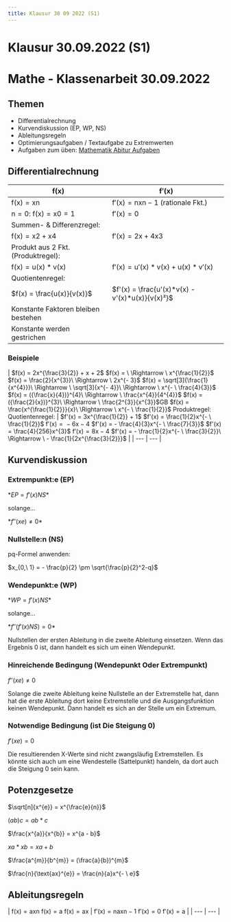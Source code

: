 ```yaml
---
title: Klausur 30 09 2022 (S1)
---
```

# Klausur 30.09.2022 (S1)

# Mathe - Klassenarbeit 30.09.2022

## Themen

- Differentialrechnung
- Kurvendiskussion (EP, WP, NS)
- Ableitungsregeln
- Optimierungsaufgaben / Textaufgabe zu Extremwerten
- Aufgaben zum üben: [Mathematik Abitur Aufgaben](https://li.hamburg.de/contentblob/9307936/7f53c32bf9cfc6b6e7d1200af232e1cf/data/d-2017-08-10-mathematik-abitur-pruefungsteil-b.pdf)

## Differentialrechnung

| f(x) | f′(x) |
| --- | --- |
| f(x) = xn | f′(x) = nxn − 1 (rationale Fkt.) |
| n = 0: f(x) = x0 = 1 | f′(x) = 0 |
| Summen- & Differenzregel:
f(x) = x2 + x4 | f′(x) = 2x + 4x3 |
| Produkt aus 2 Fkt. (Produktregel):
f(x) = u(x) * v(x) | f′(x) = u′(x) * v(x) + u(x) * v′(x) |
| Quotientenregel:
$f(x) = \frac{u(x)}{v(x)}$ | $f'(x) = \frac{u'(x)*v(x) - v'(x)*u(x)}{v(x)²}$ |
| Konstante Faktoren bleiben bestehen
Konstante werden gestrichen |  |

### Beispiele

| $f(x) = 2x^{\frac{3}{2}} + x + 2$
$f(x) = \  \Rightarrow \ x^{\frac{1}{2}}$
$f(x) = \frac{2}{x^{3}}\  \Rightarrow \ 2x^{- 3}$
$f(x) = \sqrt[3]{\frac{1}{x^{4}}}\  \Rightarrow \ \sqrt[3]{x^{- 4}}\  \Rightarrow \ x^{- \ \frac{4}{3}}$
$f(x) = ({\frac{x}{4})}^{4}\  \Rightarrow \ \frac{x^{4}}{4^{4}}$
$f(x) = ({\frac{2}{x})}^{3}\  \Rightarrow \ \frac{2^{3}}{x^{3}}$GB
$f(x) = \frac{x^{\frac{1}{2}}}{x}\  \Rightarrow \ x^{- \ \frac{1}{2}}$
Produktregel:
Quotientenregel: | $f'(x) = 3x^{\frac{1}{2}} + 1$
$f'(x) = \frac{1}{2}x^{- \ \frac{1}{2}}$
f′(x) =  − 6x − 4
$f'(x) = - \frac{4}{3}x^{- \ \frac{7}{3}}$
$f'(x) = \frac{4}{256}x^{3}$
f′(x) = 8x − 4
$f'(x) = - \frac{1}{2}x^{- \ \frac{3}{2}}\  \Rightarrow \  - \frac{1}{2x^{\frac{3}{2}}}$ |
| --- | --- |

## Kurvendiskussion

### Extrempunkt:e (EP)

$*EP = f′(x)NS*$

solange…

$*f″(xe) ≠ 0*$

### Nullstelle:n (NS)

pq-Formel anwenden:

$x_{0,\ 1} = - \frac{p}{2} \pm \sqrt{\frac{p}{2}^2-q}$

### Wendepunkt:e (WP)

$*WP = f′(x)NS*$

solange…

$*f″(f′(x)NS) = 0*$

Nullstellen der ersten Ableitung in die zweite Ableitung einsetzen. Wenn das Ergebnis 0 ist, dann handelt es sich um einen Wendepunkt.

### Hinreichende Bedingung (Wendepunkt Oder Extrempunkt)

*f*″(*xe*) ≠ 0

Solange die zweite Ableitung keine Nullstelle an der Extremstelle hat, dann hat die erste Ableitung dort keine Extremstelle und die Ausgangsfunktion keinen Wendepunkt. Dann handelt es sich an der Stelle um ein Extremum.

### Notwendige Bedingung (ist Die Steigung 0)

*f*′(*xe*) = 0

Die resultierenden X-Werte sind nicht zwangsläufig Extremstellen. Es könnte sich auch um eine Wendestelle (Sattelpunkt) handeln, da dort auch die Steigung 0 sein kann.

## Potenzgesetze

$\sqrt[n]{x^{e}} = x^{\frac{e}{n}}$

(*ab*)*c* = *ab* * *c*

$\frac{x^{a}}{x^{b}} = x^{a - b}$

*xa* * *xb* = *xa* + *b*

$\frac{a^{m}}{b^{m}} = (\frac{a}{b})^{m}$

$\frac{n}{\text{ax}^{e}} = \frac{n}{a}x^{- \ e}$

## Ableitungsregeln

| f(x) = axn
f(x) = a
f(x) = ax | f′(x) = naxn − 1
f′(x) = 0
f′(x) = a |
| --- | --- |